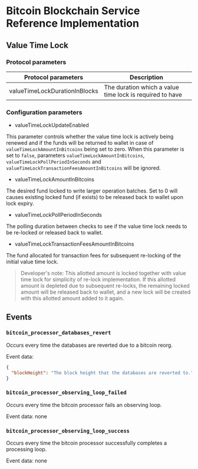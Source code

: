 # Bitcoin Blockchain Service Reference Implementation


## Value Time Lock

### Protocol parameters

| Protocol parameters                  | Description                                              |
| ------------------------------------ | ---------------------------------------------------------|
| valueTimeLockDurationInBlocks        | The duration which a value time lock is required to have |

### Configuration parameters
* valueTimeLockUpdateEnabled

This parameter controls whether the value time lock is actively being renewed and if the funds will be returned to wallet in case of `valueTimeLockAmountInBitcoins` being set to zero. When this parameter is set to `false`, parameters `valueTimeLockAmountInBitcoins`, `valueTimeLockPollPeriodInSeconds` and `valueTimeLockTransactionFeesAmountInBitcoins` will be ignored.

* valueTimeLockAmountInBitcoins

The desired fund locked to write larger operation batches. Set to 0 will causes existing locked fund (if exists) to be released back to wallet upon lock expiry.

* valueTimeLockPollPeriodInSeconds

The polling duration between checks to see if the value time lock needs to be re-locked or released back to wallet.

* valueTimeLockTransactionFeesAmountInBitcoins

The fund allocated for transaction fees for subsequent re-locking of the initial value time lock.

> Developer's note:
This allotted amount is locked together with value time lock for simplicity of re-lock implementation. If this allotted amount is depleted due to subsequent re-locks, the remaining locked amount will be released back to wallet, and a new lock will be created with this allotted amount added to it again.

## Events

### `bitcoin_processor_databases_revert`
Occurs every time the databases are reverted due to a bitcoin reorg.

Event data:
```json
{
  "blockHeight": "The block height that the databases are reverted to.",
}
```

### `bitcoin_processor_observing_loop_failed`
Occurs every time the bitcoin processor fails an observing loop.

Event data: none

### `bitcoin_processor_observing_loop_success`
Occurs every time the bitcoin processor successfully completes a processing loop.

Event data: none